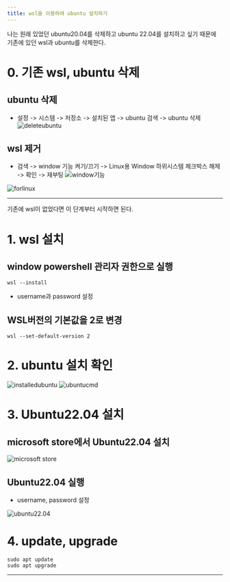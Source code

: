 ```yaml
---
title: wsl을 이용하여 ubuntu 설치하기
---
```

나는 원래 있었던 ubuntu20.04를 삭제하고 ubuntu 22.04를 설치하고 싶기 때문에 기존에 있던 wsl과 ubuntu를 삭제한다.

# 0. 기존 wsl, ubuntu 삭제
## ubuntu 삭제
* 설정 -> 시스템 -> 저장소 -> 설치된 앱 -> ubuntu 검색 -> ubuntu 삭제
![deleteubuntu]()


## wsl 제거
* 검색 -> window 기능 켜기/끄기 -> Linux용 Window 하위시스템 체크박스 해제 -> 확인 -> 재부팅
![window기능]()

![forlinux]()


---------------------------------------------------------------------
기존에 wsl이 없었다면 이 단계부터 시작하면 된다.


# 1. wsl 설치
## window powershell 관리자 권한으로 실행
```
wsl --install
``` 
* username과 password 설정


## WSL버전의 기본값을 2로 변경
```
wsl --set-default-version 2
```

# 2. ubuntu 설치 확인

![installedubuntu]()
![ubuntucmd]() 


# 3. Ubuntu22.04 설치
## microsoft store에서 Ubuntu22.04 설치
![microsoft store]()

## Ubuntu22.04 실행
* username, password 설정

![ubuntu22.04]()


# 4. update, upgrade
```
sudo apt update
sudo apt upgrade

```
---